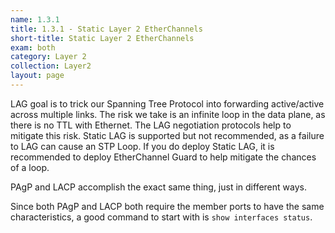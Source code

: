 ```yaml
---
name: 1.3.1
title: 1.3.1 - Static Layer 2 EtherChannels
short-title: Static Layer 2 EtherChannels
exam: both
category: Layer 2
collection: Layer2
layout: page
---
```

LAG goal is to trick our Spanning Tree Protocol into forwarding active/active across multiple links. The risk we take is an infinite loop in the data plane, as there is no TTL with Ethernet. The LAG negotiation protocols help to mitigate this risk. Static LAG is supported but not recommended, as a failure to LAG can cause an STP Loop. If you do deploy Static LAG, it is recommended to deploy EtherChannel Guard to help mitigate the chances of a loop.

PAgP and LACP accomplish the exact same thing, just in different ways.

Since both PAgP and LACP both require the member ports to have the same characteristics, a good command to start with is `show interfaces status`.